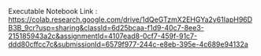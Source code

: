 Executable Notebook Link : https://colab.research.google.com/drive/1dQeGTzmX2EHGYa2y61IapH96DB3B_9cr?usp=sharing&classId=6d25bcaa-f1d9-40c7-8ee3-215185943a2c&assignmentId=4107ead8-0cf7-459f-91c7-ddd80cffcc7c&submissionId=6579f977-244c-e8eb-395e-4c689e94132a
